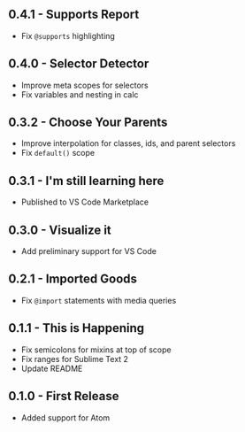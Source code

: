 ## 0.4.1 - Supports Report
* Fix `@supports` highlighting

## 0.4.0 - Selector Detector
* Improve meta scopes for selectors
* Fix variables and nesting in calc

## 0.3.2 - Choose Your Parents
* Improve interpolation for classes, ids, and parent selectors
* Fix `default()` scope

## 0.3.1 - I'm still learning here
* Published to VS Code Marketplace

## 0.3.0 - Visualize it
* Add preliminary support for VS Code

## 0.2.1 - Imported Goods
* Fix `@import` statements with media queries

## 0.1.1 - This is Happening
* Fix semicolons for mixins at top of scope
* Fix ranges for Sublime Text 2
* Update README

## 0.1.0 - First Release
* Added support for Atom